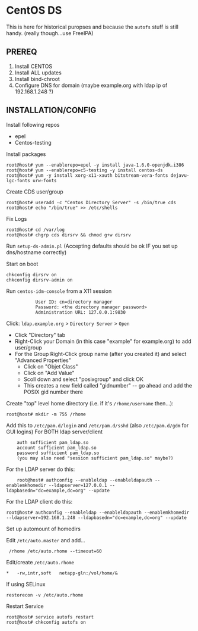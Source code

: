 # CentOS DS

This is here for historical puropses and because the `autofs` stuff is still handy. (really though...use FreeIPA)

## PREREQ

1. Install CENTOS
2. Install ALL updates
3. Install bind-chroot
4. Configure DNS for domain (maybe example.org with ldap ip of 192.168.1.248 ?)

## INSTALLATION/CONFIG


Install following repos

* epel
* Centos-testing

Install packages

```
root@host# yum --enablerepo=epel -y install java-1.6.0-openjdk.i386
root@host# yum --enablerepo=c5-testing -y install centos-ds
root@host# yum -y install xorg-x11-xauth bitstream-vera-fonts dejavu-lgc-fonts urw-fonts
```

Create CDS user/group

```
root@host# useradd -c "Centos Directory Server" -s /bin/true cds
root@host# echo "/bin/true" >> /etc/shells
```

Fix Logs

```
root@host# cd /var/log
root@host# chgrp cds dirsrv && chmod g+w dirsrv
```

Run `setup-ds-admin.pl` (Accepting defaults should be ok IF you set up dns/hostname correctly)

Start on boot

```
chkconfig dirsrv on
chkconfig dirsrv-admin on
```

Run `centos-idm-console` from a X11 session

```
           User ID: cn=directory manager
           Password: <the directory manager password>
           Administration URL: 127.0.0.1:9830
```

Click: `ldap.example.org` > `Directory Server` > `Open`

  * Click "Directory" tab
  * Right-Click your Domain (in this case "example" for example.org) to add user/group
  * For the Group Right-Click group name (after you created it) and select "Advanced Properties"
     * Click on "Objet Class"
     * Click on "Add Value"
     * Scoll down and select "posixgroup" and click OK
     * This creates a new field called "gidnumber" -- go ahead and add the POSIX gid number there 

Create "top" level home directory (i.e. if it's `/rhome/username` then...):

`root@host# mkdir -m 755 /rhome`

Add this to `/etc/pam.d/login` and `/etc/pam.d/sshd` (also `/etc/pam.d/gdm` for GUI logins) For BOTH ldap server/client

```
	auth sufficient pam_ldap.so
	account sufficient pam_ldap.so
	password sufficient pam_ldap.so
	(you may also need "session sufficient pam_ldap.so" maybe?)
```

For the LDAP server do this:

```
	root@host# authconfig --enableldap --enableldapauth --enablemkhomedir --ldapserver=127.0.0.1 --ldapbasedn="dc=example,dc=org" --update
```

For the LDAP client do this:

```
root@host# authconfig --enableldap --enableldapauth --enablemkhomedir --ldapserver=192.168.1.248 --ldapbasedn="dc=example,dc=org" --update
```

Set up automount of homedirs

Edit `/etc/auto.master` and add...

```
 /rhome	/etc/auto.rhome	--timeout=60
```

Edit/create `/etc/auto.rhome`

```
*	-rw,intr,soft	netapp-gln:/vol/home/&
```

If using SELinux

```
restorecon -v /etc/auto.rhome
```

Restart Service

```
root@host# service autofs restart
root@host# chkconfig autofs on
```
